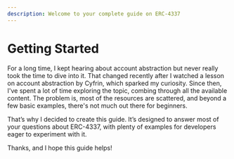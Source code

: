 ```yaml
---
description: Welcome to your complete guide on ERC-4337
---
```


# Getting Started

For a long time, I kept hearing about account abstraction but never really took the time to dive into it. That changed recently after I watched a lesson on account abstraction by Cyfrin, which sparked my curiosity. Since then, I've spent a lot of time exploring the topic, combing through all the available content. The problem is, most of the resources are scattered, and beyond a few basic examples, there's not much out there for beginners.

That’s why I decided to create this guide. It’s designed to answer most of your questions about ERC-4337, with plenty of examples for developers eager to experiment with it.

Thanks, and I hope this guide helps!
